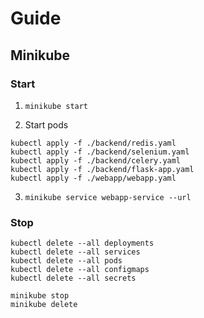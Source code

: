 # Guide

## Minikube

### Start 

1. `minikube start`

2. Start pods

```
kubectl apply -f ./backend/redis.yaml
kubectl apply -f ./backend/selenium.yaml
kubectl apply -f ./backend/celery.yaml
kubectl apply -f ./backend/flask-app.yaml
kubectl apply -f ./webapp/webapp.yaml
```

3. `minikube service webapp-service --url`

### Stop

```
kubectl delete --all deployments
kubectl delete --all services
kubectl delete --all pods
kubectl delete --all configmaps
kubectl delete --all secrets

minikube stop
minikube delete
```